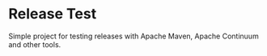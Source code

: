 Release Test
============

Simple project for testing releases with Apache Maven, Apache Continuum and
other tools.
